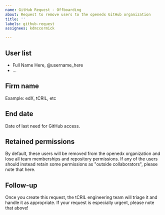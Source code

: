 ```yaml
---
name: GitHub Request - Offboarding
about: Request to remove users to the openedx GitHub organization
title: ''
labels: github-request
assignees: kdmccormick

---
```


## User list

* Full Name Here, @username_here
* ...

## Firm name

Example: edX, tCRIL, etc

## End date

Date of last need for GitHub access.

## Retained permissions

By default, these users will be removed from the openedx organization and lose all team memberships and repository permissions. If any of the users should instead retain some permissions as "outside collaborators", please note that here.

## Follow-up

Once you create this request, the tCRIL engineering team will triage it and handle it as appropriate. If your request is especially urgent, please note that above!
